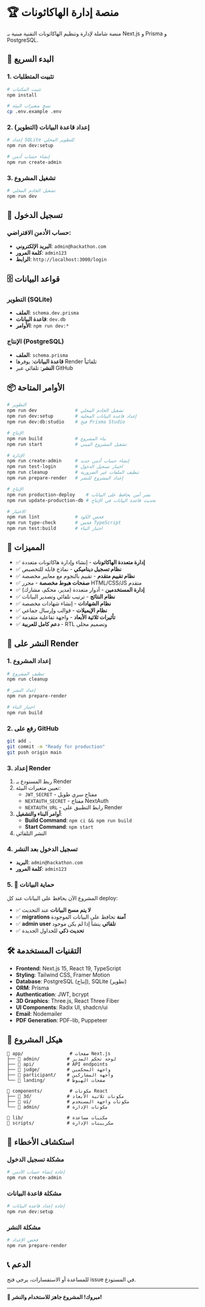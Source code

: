 # 🏆 منصة إدارة الهاكاثونات

منصة شاملة لإدارة وتنظيم الهاكاثونات التقنية مبنية بـ Next.js و Prisma و PostgreSQL.

## 🚀 البدء السريع

### 1. تثبيت المتطلبات

```bash
# تثبيت المكتبات
npm install

# نسخ متغيرات البيئة
cp .env.example .env
```

### 2. إعداد قاعدة البيانات (التطوير)

```bash
# إعداد SQLite للتطوير المحلي
npm run dev:setup

# إنشاء حساب أدمن
npm run create-admin
```

### 3. تشغيل المشروع

```bash
# تشغيل الخادم المحلي
npm run dev
```

## 🔐 تسجيل الدخول

### حساب الأدمن الافتراضي:

- **البريد الإلكتروني**: `admin@hackathon.com`
- **كلمة المرور**: `admin123`
- **الرابط**: `http://localhost:3000/login`

## 🗄️ قواعد البيانات

### التطوير (SQLite)

- **الملف**: `schema.dev.prisma`
- **قاعدة البيانات**: `dev.db`
- **الأوامر**: `npm run dev:*`

### الإنتاج (PostgreSQL)

- **الملف**: `schema.prisma`
- **قاعدة البيانات**: يوفرها Render تلقائياً
- **النشر**: تلقائي عبر GitHub

## 📦 الأوامر المتاحة

```bash
# التطوير
npm run dev              # تشغيل الخادم المحلي
npm run dev:setup        # إعداد قاعدة البيانات المحلية
npm run dev:db:studio    # فتح Prisma Studio

# الإنتاج
npm run build            # بناء المشروع
npm run start            # تشغيل المشروع المبني

# الإدارة
npm run create-admin     # إنشاء حساب أدمن جديد
npm run test-login       # اختبار تسجيل الدخول
npm run cleanup          # تنظيف الملفات غير الضرورية
npm run prepare-render   # إعداد المشروع للنشر

# الإنتاج
npm run production-deploy    # نشر آمن يحافظ على البيانات
npm run update-production-db # تحديث قاعدة البيانات في الإنتاج

# الاختبار
npm run lint             # فحص الكود
npm run type-check       # فحص TypeScript
npm run test:build       # اختبار البناء
```

## 🌟 المميزات

- ✅ **إدارة متعددة الهاكاثونات** - إنشاء وإدارة هاكاثونات متعددة
- ✅ **نظام تسجيل ديناميكي** - نماذج قابلة للتخصيص
- ✅ **نظام تقييم متقدم** - تقييم بالنجوم مع معايير مخصصة
- ✅ **صفحات هبوط مخصصة** - محرر HTML/CSS/JS متقدم
- ✅ **إدارة المستخدمين** - أدوار متعددة (مدير، محكم، مشارك)
- ✅ **نظام النتائج** - ترتيب تلقائي وتصدير البيانات
- ✅ **نظام الشهادات** - إنشاء شهادات مخصصة
- ✅ **نظام الإيميلات** - قوالب وإرسال جماعي
- ✅ **تأثيرات ثلاثية الأبعاد** - واجهة تفاعلية متقدمة
- ✅ **دعم كامل للعربية** - RTL وتصميم محلي

## 🚀 النشر على Render

### 1. إعداد المشروع

```bash
# تنظيف المشروع
npm run cleanup

# إعداد النشر
npm run prepare-render

# اختبار البناء
npm run build
```

### 2. رفع على GitHub

```bash
git add .
git commit -m "Ready for production"
git push origin main
```

### 3. إعداد Render

1. ربط المستودع بـ Render
2. تعيين متغيرات البيئة:
   - `JWT_SECRET` - مفتاح سري طويل
   - `NEXTAUTH_SECRET` - مفتاح NextAuth
   - `NEXTAUTH_URL` - رابط التطبيق على Render
3. **أوامر البناء والتشغيل**:
   - **Build Command**: `npm ci && npm run build`
   - **Start Command**: `npm start`
4. النشر التلقائي

### 4. تسجيل الدخول بعد النشر

- **البريد**: `admin@hackathon.com`
- **كلمة المرور**: `admin123`

### 5. 💾 حماية البيانات

المشروع الآن يحافظ على البيانات عند كل deploy:

- ✅ **لا يتم مسح البيانات** عند التحديث
- ✅ **migrations آمنة** تحافظ على البيانات الموجودة
- ✅ **admin user تلقائي** ينشأ إذا لم يكن موجود
- ✅ **تحديث ذكي** للجداول الجديدة

## 🛠️ التقنيات المستخدمة

- **Frontend**: Next.js 15, React 19, TypeScript
- **Styling**: Tailwind CSS, Framer Motion
- **Database**: PostgreSQL (إنتاج), SQLite (تطوير)
- **ORM**: Prisma
- **Authentication**: JWT, bcrypt
- **3D Graphics**: Three.js, React Three Fiber
- **UI Components**: Radix UI, shadcn/ui
- **Email**: Nodemailer
- **PDF Generation**: PDF-lib, Puppeteer

## 📁 هيكل المشروع

```
📁 app/                 # صفحات Next.js
├── 📁 admin/          # لوحة تحكم المدير
├── 📁 api/            # API endpoints
├── 📁 judge/          # واجهة المحكمين
├── 📁 participant/    # واجهة المشاركين
└── 📁 landing/        # صفحات الهبوط

📁 components/          # مكونات React
├── 📁 3d/             # مكونات ثلاثية الأبعاد
├── 📁 ui/             # مكونات واجهة المستخدم
└── 📁 admin/          # مكونات الإدارة

📁 lib/                # مكتبات مساعدة
📁 scripts/            # سكريبتات الإدارة
```

## 🔧 استكشاف الأخطاء

### مشكلة تسجيل الدخول

```bash
# إعادة إنشاء حساب الأدمن
npm run create-admin
```

### مشكلة قاعدة البيانات

```bash
# إعادة إعداد قاعدة البيانات
npm run dev:setup
```

### مشكلة النشر

```bash
# فحص الإعداد
npm run prepare-render
```

## 📞 الدعم

للمساعدة أو الاستفسارات، يرجى فتح issue في المستودع.

---

**🎉 مبروك! المشروع جاهز للاستخدام والنشر!**
